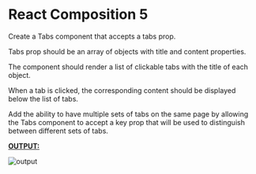 # React Composition 5

Create a Tabs component that accepts a tabs prop. 

Tabs prop should be an array of objects with title and content properties. 

The component should render a list of clickable tabs with the title of each object. 

When a tab is clicked, the corresponding content should be displayed below the list of tabs. 

Add the ability to have multiple sets of tabs on the same page by allowing the Tabs component to accept a key prop that will be used to distinguish between different sets of tabs.

<ins>**OUTPUT:**</ins>

![output](https://storage.googleapis.com/acciojob-open-file-collections/react-composition-5.gif)
